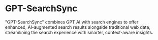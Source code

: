 # GPT-SearchSync
"GPT-SearchSync" combines GPT AI with search engines to offer enhanced, AI-augmented search results alongside traditional web data, streamlining the search experience with smarter, context-aware insights.

